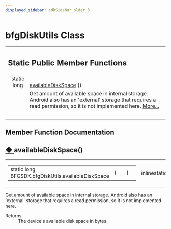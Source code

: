 ```yaml
---
displayed_sidebar: sdkSidebar_older_3
---
```

# bfgDiskUtils Class 

<div class="contents"><table class="memberdecls"><tr class="heading"><td colspan="2"><h2 class="groupheader"><a id="pub-static-methods" name="pub-static-methods"></a> Static Public Member Functions</h2></td></tr><tr class="memitem:af0e78846a4941a818db2b629aa7eb24e"><td class="memItemLeft" align="right" valign="top">static long&#160;</td><td class="memItemRight" valign="bottom"><a class="el" href="class_b_f_g_s_d_k_1_1bfg_disk_utils.html#af0e78846a4941a818db2b629aa7eb24e">availableDiskSpace</a> ()</td></tr><tr class="memdesc:af0e78846a4941a818db2b629aa7eb24e"><td class="mdescLeft">&#160;</td><td class="mdescRight">Get amount of available space in internal storage. Android also has an 'external' storage that requires a read permission, so it is not implemented here.  <a href="class_b_f_g_s_d_k_1_1bfg_disk_utils.html#af0e78846a4941a818db2b629aa7eb24e">More...</a><br /></td></tr><tr class="separator:af0e78846a4941a818db2b629aa7eb24e"><td class="memSeparator" colspan="2">&#160;</td></tr></table><h2 class="groupheader">Member Function Documentation</h2><a id="af0e78846a4941a818db2b629aa7eb24e" name="af0e78846a4941a818db2b629aa7eb24e"></a><h2 class="memtitle"><span class="permalink"><a href="#af0e78846a4941a818db2b629aa7eb24e">&#9670;&nbsp;</a></span>availableDiskSpace()</h2><div class="memitem"><div class="memproto"><table class="mlabels"><tr><td class="mlabels-left"><table class="memname"><tr><td class="memname">static long BFGSDK.bfgDiskUtils.availableDiskSpace </td><td>(</td><td class="paramname"></td><td>)</td><td></td></tr></table></td><td class="mlabels-right"><span class="mlabels"><span class="mlabel">inline</span><span class="mlabel">static</span></span></td></tr></table></div><div class="memdoc">Get amount of available space in internal storage. Android also has an 'external' storage that requires a read permission, so it is not implemented here. <dl class="section return"><dt>Returns</dt><dd>The device's available disk space in bytes.</dd></dl></div></div></div> 
